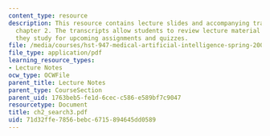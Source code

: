 ```yaml
---
content_type: resource
description: This resource contains lecture slides and accompanying transcripts for
  chapter 2. The transcripts allow students to review lecture material in detail as
  they study for upcoming assignments and quizzes.
file: /media/courses/hst-947-medical-artificial-intelligence-spring-2005/71d32ffe7856bebc6715894645dd0589_ch2_search3.pdf
file_type: application/pdf
learning_resource_types:
- Lecture Notes
ocw_type: OCWFile
parent_title: Lecture Notes
parent_type: CourseSection
parent_uid: 1763beb5-fe1d-6cec-c586-e589bf7c9047
resourcetype: Document
title: ch2_search3.pdf
uid: 71d32ffe-7856-bebc-6715-894645dd0589
---
```

